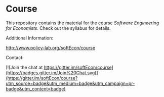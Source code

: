 # Course

This repository contains the material for the course *Software Engineering for Economists*. Check out the syllabus for details.

Additional Information:

http://www.policy-lab.org/softEcon/course

Contact:

[![Join the chat at https://gitter.im/softEcon/course](https://badges.gitter.im/Join%20Chat.svg)](https://gitter.im/softEcon/course?utm_source=badge&utm_medium=badge&utm_campaign=pr-badge&utm_content=badge)
